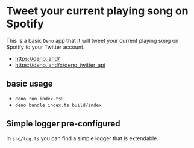 # Tweet your current playing song on Spotify

This is a basic `Deno` app that it will tweet your current playing song on Spotify to your Twitter account.

* https://deno.land/
* https://deno.land/x/deno_twitter_api

## basic usage

- `deno run index.ts`:
- `deno bundle index.ts build/index`

## Simple logger pre-configured

In `src/log.ts` you can find a simple logger that is extendable.
